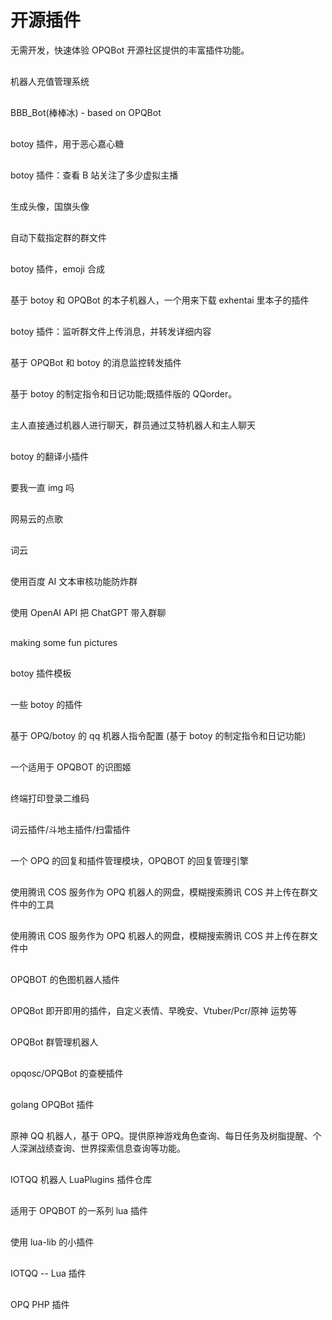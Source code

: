 # 开源插件

<div class="J-plugins">

<style>
.J-plugins h2 {
  margin-top: 30px;
  margin-bottom: 25px;
}
</style>

无需开发，快速体验 OPQBot 开源社区提供的丰富插件功能。

## <T lang="python" title="authMS" />

<PluginInfo
    layout='row' 
    repo='opq-osc/authMS'
    owner='HeiLAAS'
/>

机器人充值管理系统

## <T lang="python" title="bbb_bot" />

<PluginInfo
    layout='row' 
    repo='opq-osc/bbb_bot'
    owner='BrandTime'
/>

BBB_Bot(棒棒冰) - based on OPQBot

## <T lang="python" title="bot_antiasoul" />

<PluginInfo
    layout='row' 
    repo='opq-osc/bot_antiasoul'
    owner='xiyaowong'
/>

botoy 插件，用于恶心嘉心糖

## <T lang="python" title="bot_bili_vtbs" />

<PluginInfo
    layout='row' 
    repo='opq-osc/bot_bili_vtbs'
    owner='xiyaowong'
/>

botoy 插件：查看 B 站关注了多少虚拟主播

## <T lang="python" title="bot_change_avatar" />

<PluginInfo
    layout='row' 
    repo='opq-osc/bot_change_avatar'
    owner='xiyaowong'
/>

生成头像，国旗头像

## <T lang="python" title="bot_DownloadGroupFiles" />

<PluginInfo
    layout='row' 
    repo='opq-osc/bot_DownloadGroupFiles'
    owner='yuban10703'
/>

自动下载指定群的群文件

## <T lang="python" title="bot_emojimix" />

<PluginInfo
    layout='row' 
    repo='opq-osc/bot_emojimix'
    owner='xiyaowong'
/>

botoy 插件，emoji 合成

## <T lang="python" title="bot_exhentai" />

<PluginInfo
    layout='row' 
    repo='opq-osc/bot_exhentai'
    owner='yuban10703'
/>

基于 botoy 和 OPQBot 的本子机器人，一个用来下载 exhentai 里本子的插件

## <T lang="python" title="bot_filespy" />

<PluginInfo
    layout='row' 
    repo='opq-osc/bot_filespy'
    owner='HYLnP'
/>

botoy 插件：监听群文件上传消息，并转发详细内容

## <T lang="python" title="bot_MessageForwarding" />

<PluginInfo
    layout='row' 
    repo='opq-osc/bot_MessageForwarding'
    owner='aoguai'
/>

基于 OPQBot 和 botoy 的消息监控转发插件

## <T lang="python" title="bot_QQorder" />

<PluginInfo
    layout='row' 
    repo='opq-osc/bot_QQorder'
    owner='HeiLAAS'
/>

基于 botoy 的制定指令和日记功能;既插件版的 QQorder。

## <T lang="python" title="bot_remotechat" />

<PluginInfo
    layout='row' 
    repo='opq-osc/bot_remotechat'
    owner='HYLnP'
/>

主人直接通过机器人进行聊天，群员通过艾特机器人和主人聊天

## <T lang="python" title="bot_translation" />

<PluginInfo
    layout='row' 
    repo='opq-osc/bot_translation'
    owner='yuban10703'
/>

botoy 的翻译小插件

## <T lang="python" title="bot_yaowoyizhi" />

<PluginInfo
    layout='row' 
    repo='opq-osc/bot_yaowoyizhi'
    owner='xiyaowong'
/>

要我一直 img 吗

## <T lang="python" title="botoy_netease_music" />

<PluginInfo
    layout='row' 
    repo='opq-osc/botoy_netease_music'
    owner='yuban10703'
/>

网易云的点歌

## <T lang="python" title="botoy_word_cloud" />

<PluginInfo
    layout='row' 
    repo='opq-osc/botoy_word_cloud'
    owner='yuban10703'
/>

词云

## <T lang="python" title="Botoy-BaiduAIRevokeBot" />

<PluginInfo
    layout='row' 
    repo='opq-osc/Botoy-BaiduAIRevokeBot'
    owner='EdmundFu-233'
/>

使用百度 AI 文本审核功能防炸群

## <T lang="python" title="Botoy-ChatGPTBot" />

<PluginInfo
    layout='row' 
    repo='opq-osc/Botoy-ChatGPTBot'
    owner='EdmundFu-233'
/>

使用 OpenAI API 把 ChatGPT 带入群聊

## <T lang="python" title="botoy-plugin-petpet" />

<PluginInfo
    layout='row' 
    repo='opq-osc/botoy-plugin-petpet'
    owner='xiyaowong'
/>

making some fun pictures

## <T lang="python" title="botoy-plugin-template" />

<PluginInfo
    layout='row' 
    repo='opq-osc/botoy-plugin-template'
    owner='xiyaowong'
/>

botoy 插件模板

## <T lang="python" title="botoy-plugins" />

<PluginInfo
    layout='row' 
    repo='opq-osc/botoy-plugins'
    owner='xiyaowong'
/>

一些 botoy 的插件

## <T lang="python" title="botoy-QQorder" />

<PluginInfo
    layout='row' 
    repo='opq-osc/botoy-QQorder'
    owner='HYLnP'
/>

基于 OPQ/botoy 的 qq 机器人指令配置 (基于 botoy 的制定指令和日记功能)

## <T lang="python" title="ioobot" />

<PluginInfo
    layout='row' 
    repo='opq-osc/ioobot'
    owner='kitUIN'
/>

一个适用于 OPQBOT 的识图姬

## <T lang="python" title="login" />

<PluginInfo
    layout='row' 
    repo='opq-osc/login'
    owner='xiyaowong'
/>

终端打印登录二维码

## <T lang="python" title="o0oo00oo00oo0oo0" />

<PluginInfo
    layout='row' 
    repo='opq-osc/o0oo00oo00oo0oo0'
    owner='Teeoo'
/>

词云插件/斗地主插件/扫雷插件

## <T lang="python" title="opq_reply_engine" />

<PluginInfo
    layout='row' 
    repo='opq-osc/opq_reply_engine'
    owner='LukWang'
/>

一个 OPQ 的回复和插件管理模块，OPQBOT 的回复管理引擎

## <T lang="python" title="OPQ-netDisk" />

<PluginInfo
    layout='row' 
    repo='opq-osc/OPQ-netDisk'
    owner='HeiLAAS'
/>

使用腾讯 COS 服务作为 OPQ 机器人的网盘，模糊搜索腾讯 COS 并上传在群文件中的工具

## <T lang="python" title="OPQ-netDisk" />

<PluginInfo
    layout='row' 
    repo='opq-osc/OPQ-netDisk'
    owner='HeiLAAS'
/>

使用腾讯 COS 服务作为 OPQ 机器人的网盘，模糊搜索腾讯 COS 并上传在群文件中

## <T lang="python" title="OPQ-SetuBot" />

<PluginInfo
    layout='row' 
    repo='opq-osc/OPQ-SetuBot'
    owner='yuban10703'
/>

OPQBOT 的色图机器人插件

## <T lang="python" title="opqqq-plugin" />

<PluginInfo
    layout='row' 
    repo='opq-osc/opqqq-plugin'
    owner='HeiLAAS'
/>

OPQBot 即开即用的插件，自定义表情、早晚安、Vtuber/Pcr/原神 运势等


## <T lang="go" title="OPQBot-GroupManager" />

<PluginInfo
    layout='row' 
    repo='opq-osc/OPQBot-GroupManager'
    owner='mcoo'
/>

OPQBot 群管理机器人

## <T lang="go" title="OPQBOT-jikipedia" />

<PluginInfo
    layout='row' 
    repo='opq-osc/OPQBOT-jikipedia'
    owner='xiyaowong'
/>

opqosc/OPQBot 的查梗插件

## <T lang="go" title="OPQPlugin" />

<PluginInfo
    layout='row' 
    repo='opq-osc/OPQPlugin'
    owner='mcoo'
/>

golang OPQBot 插件


## <T lang="csharp" title="GenshinBot" />

<PluginInfo
    layout='row' 
    repo='opq-osc/GenshinBot'
    owner='AZhrZho'
/>

原神 QQ 机器人，基于 OPQ。提供原神游戏角色查询、每日任务及树脂提醒、个人深渊战绩查询、世界探索信息查询等功能。


## <T lang="lua" title="IOTQQ_Plugins" />

<PluginInfo
    layout='row' 
    repo='opq-osc/IOTQQ_Plugins'
    owner='MengXin001'
/>

IOTQQ 机器人 LuaPlugins 插件仓库

## <T lang="lua" title="lua-plugins" />

<PluginInfo
    layout='row' 
    repo='opq-osc/lua-plugins'
    owner='spirit1431007'
/>

适用于 OPQBOT 的一系列 lua 插件

## <T lang="lua" title="lua-plugins-using-lua-lib" />

<PluginInfo
    layout='row' 
    repo='opq-osc/lua-plugins-using-lua-lib'
    owner='xiyaowong'
/>

使用 lua-lib 的小插件

## <T lang="lua" title="LuaPlugins" />

<PluginInfo
    layout='row' 
    repo='opq-osc/LuaPlugins'
    owner='XJLZ'
/>

IOTQQ -- Lua 插件


## <T lang="php" title="OPQ-PHP-plugins" />

<PluginInfo
    layout='row' 
    repo='opq-osc/OPQ-PHP-plugins'
    owner='xuxiaofen2'
/>

OPQ PHP 插件

</div>


